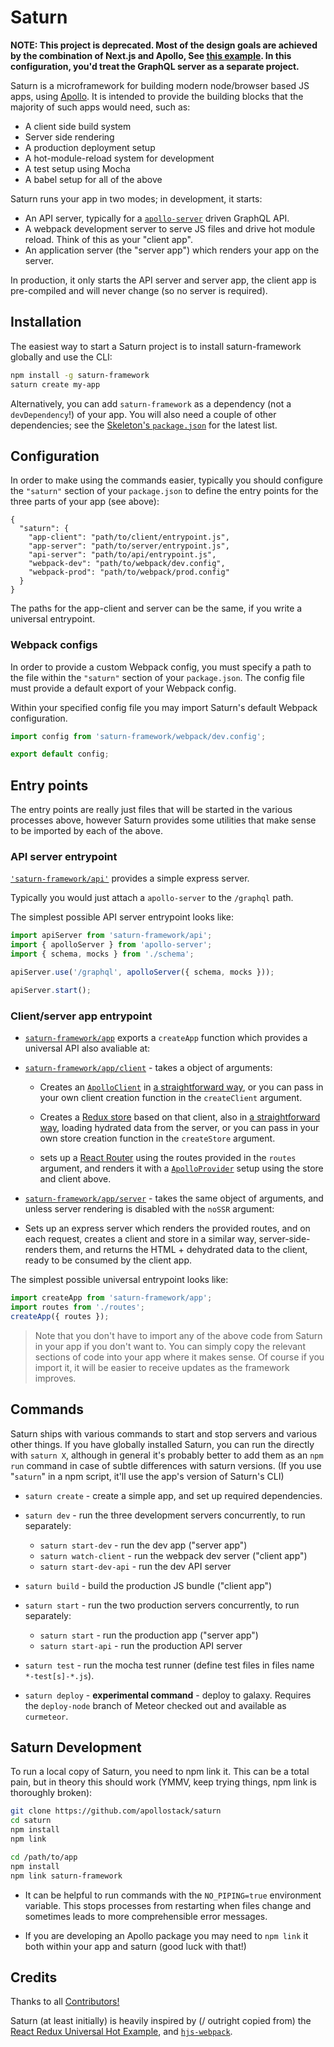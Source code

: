 # Saturn

**NOTE: This project is deprecated. Most of the design goals are achieved by the combination of Next.js and Apollo, See [this example](https://github.com/zeit/next.js/tree/master/examples/with-apollo). In this configuration, you'd treat the GraphQL server as a separate project.**

Saturn is a microframework for building modern node/browser based JS apps, using [Apollo](http://apollostack.com). It is intended to provide the building blocks that the majority of such apps would need, such as:

 - A client side build system
 - Server side rendering
 - A production deployment setup
 - A hot-module-reload system for development
 - A test setup using Mocha
 - A babel setup for all of the above

Saturn runs your app in two modes; in development, it starts:

 - An API server, typically for a [`apollo-server`](https://github.com/apollostack/apollo-server) driven GraphQL API.
 - A webpack development server to serve JS files and drive hot module reload. Think of this as your "client app".
 - An application server (the "server app") which renders your app on the server.

In production, it only starts the API server and server app, the client app is pre-compiled and will never change (so no server is required).

## Installation

The easiest way to start a Saturn project is to install saturn-framework globally and use the CLI:

```bash
npm install -g saturn-framework
saturn create my-app
```

Alternatively, you can add `saturn-framework` as a dependency (not a `devDependency`!) of your app. You will also need a couple of other dependencies; see the [Skeleton's `package.json`](https://github.com/apollostack/saturn/blob/master/skel/package.json) for the latest list.

## Configuration

In order to make using the commands easier, typically you should configure the `"saturn"` section of your `package.json` to define the entry points for the three parts of your app (see above):

```
{
  "saturn": {
    "app-client": "path/to/client/entrypoint.js",
    "app-server": "path/to/server/entrypoint.js",
    "api-server": "path/to/api/entrypoint.js",
    "webpack-dev": "path/to/webpack/dev.config",
    "webpack-prod": "path/to/webpack/prod.config"
  }
}
```

The paths for the app-client and server can be the same, if you write a universal entrypoint.

### Webpack configs

In order to provide a custom Webpack config, you must specify a path to the file within the `"saturn"` section of your `package.json`. The config file must provide a default export of your Webpack config.

Within your specified config file you may import Saturn's default Webpack configuration.

```js
import config from 'saturn-framework/webpack/dev.config';

export default config;
```

## Entry points

The entry points are really just files that will be started in the various processes above, however Saturn provides some utilities that make sense to be imported by each of the above.

### API server entrypoint

[`'saturn-framework/api'`](https://github.com/apollostack/saturn/blob/master/api/index.js) provides a simple express server.

Typically you would just attach a `apollo-server` to the `/graphql` path.

The simplest possible API server entrypoint looks like:

```js
import apiServer from 'saturn-framework/api';
import { apolloServer } from 'apollo-server';
import { schema, mocks } from './schema';

apiServer.use('/graphql', apolloServer({ schema, mocks }));

apiServer.start();
```

### Client/server app entrypoint
  - [`saturn-framework/app`](https://github.com/apollostack/saturn/blob/master/app/index.js) exports a `createApp` function which provides a universal API also avaliable at:

  - [`saturn-framework/app/client`](https://github.com/apollostack/saturn/blob/master/app/client.js) - takes a object of arguments:

    - Creates an [`ApolloClient`](http://github.com/apollostack/apollo-client) in [a straightforward way](https://github.com/apollostack/saturn/blob/master/app/apollo-client.js), or you can pass in your own client creation function in the `createClient` argument.

    - Creates a [Redux store](http://redux.js.org) based on that client, also in [a straightforward way](https://github.com/apollostack/saturn/blob/master/app/store.js), loading hydrated data from the server, or you can pass in your own store creation function in the `createStore` argument.

    - sets up a [React Router](https://github.com/reactjs/react-router) using the routes provided in the `routes` argument, and renders it with a [`ApolloProvider`](https://github.com/apollostack/react-apollo) setup using the store and client above.

  - [`saturn-framework/app/server`](https://github.com/apollostack/saturn/blob/master/app/server.js) - takes the same object of arguments, and unless server rendering is disabled with the `noSSR` argument:

   - Sets up an express server which renders the provided routes, and on each request, creates a client and store in a similar way, server-side-renders them, and returns the HTML + dehydrated data to the client, ready to be consumed by the client app.

The simplest possible universal entrypoint looks like:

```js
import createApp from 'saturn-framework/app';
import routes from './routes';
createApp({ routes });
```

> Note that you don't have to import any of the above code from Saturn in your app if you don't want to. You can simply copy the relevant sections of code into your app where it makes sense. Of course if you import it, it will be easier to receive updates as the framework improves.

## Commands

Saturn ships with various commands to start and stop servers and various other things. If you have globally installed Saturn, you can run the directly with `saturn X`, although in general it's probably better to add them as an `npm run`  command in case of subtle differences with saturn versions. (If you use "`saturn`" in a npm script, it'll use the app's version of Saturn's CLI)

- `saturn create` - create a simple app, and set up required dependencies.

- `saturn dev` - run the three development servers concurrently, to run separately:
  - `saturn start-dev` - run the dev app ("server app")
  - `saturn watch-client` - run the webpack dev server ("client app")
  - `saturn start-dev-api` - run the dev API server

- `saturn build` - build the production JS bundle ("client app")

- `saturn start` - run the two production servers concurrently, to run separately:
  - `saturn start` - run the production app ("server app")
  - `saturn start-api` - run the production API server

- `saturn test` - run the mocha test runner (define test files in files name `*-test[s]-*.js`).

- `saturn deploy` - **experimental command** -  deploy to galaxy. Requires the `deploy-node` branch of Meteor checked out and available as `curmeteor`.

## Saturn Development

To run a local copy of Saturn, you need to npm link it. This can be a total pain, but in theory this should work (YMMV, keep trying things, npm link is thoroughly broken):

```bash
git clone https://github.com/apollostack/saturn
cd saturn
npm install
npm link

cd /path/to/app
npm install
npm link saturn-framework
```

- It can be helpful to run commands with the `NO_PIPING=true` environment variable. This stops processes from restarting when files change and sometimes leads to more comprehensible error messages.

- If you are developing an Apollo package you may need to `npm link` it both within your app and saturn (good luck with that!)

## Credits

Thanks to all [Contributors!](https://github.com/apollostack/saturn/graphs/contributors)

Saturn (at least initially) is heavily inspired by (/ outright copied from) the [React Redux Universal Hot Example](https://github.com/erikras/react-redux-universal-hot-example), and [`hjs-webpack`](https://github.com/HenrikJoreteg/hjs-webpack).
